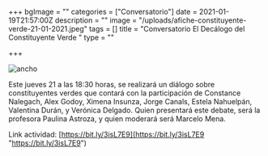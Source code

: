 +++
bgImage = ""
categories = ["Conversatorio"]
date = 2021-01-19T21:57:00Z
description = ""
image = "/uploads/afiche-constituyente-verde-21-01-2021.jpeg"
tags = []
title = "Conversatorio El Decálogo del Constituyente Verde "
type = ""

+++

![ancho](/uploads/afiche-constituyente-verde-21-01-2021.jpeg)

Este jueves 21 a las 18:30 horas, se realizará un diálogo sobre constituyentes verdes que contará con la participación de Constance Nalegach, Alex Godoy, Ximena Insunza, Jorge Canals, Estela Nahuelpán, Valentina Durán, y Verónica Delgado. Quien presentará este debate, será la profesora Paulina Astroza, y quien moderará será Marcelo Mena.

Link actividad: [https://bit.ly/3isL7E9](https://bit.ly/3isL7E9 "https://bit.ly/3isL7E9")